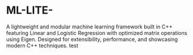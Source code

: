 # ML-LITE-
A lightweight and modular machine learning framework built in C++ featuring Linear and Logistic Regression with optimized matrix operations using Eigen. Designed for extensibility, performance, and showcasing modern C++ techniques.
test